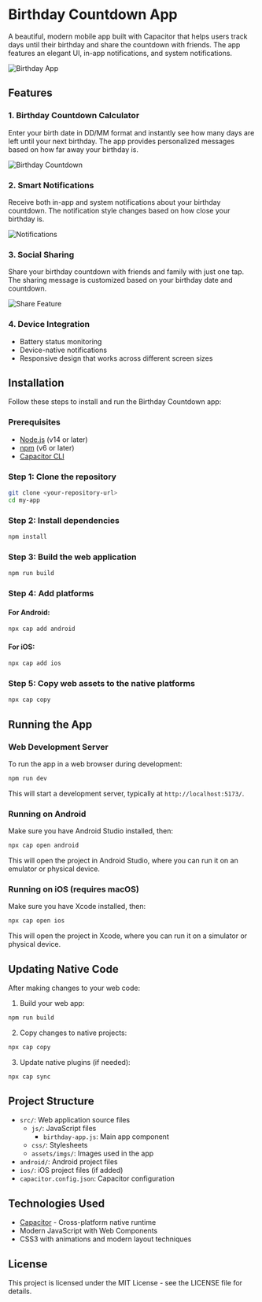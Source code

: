 # Birthday Countdown App

A beautiful, modern mobile app built with Capacitor that helps users track days until their birthday and share the countdown with friends. The app features an elegant UI, in-app notifications, and system notifications.

![Birthday App](src/assets/imgs/home.jpg)

## Features

### 1. Birthday Countdown Calculator
Enter your birth date in DD/MM format and instantly see how many days are left until your next birthday. The app provides personalized messages based on how far away your birthday is.

![Birthday Countdown](src/assets/imgs/logo.png)

### 2. Smart Notifications
Receive both in-app and system notifications about your birthday countdown. The notification style changes based on how close your birthday is.

![Notifications](src/assets/imgs/notification.jpg)

### 3. Social Sharing
Share your birthday countdown with friends and family with just one tap. The sharing message is customized based on your birthday date and countdown.

![Share Feature](src/assets/imgs/share.jpg)

### 4. Device Integration
- Battery status monitoring
- Device-native notifications
- Responsive design that works across different screen sizes

## Installation

Follow these steps to install and run the Birthday Countdown app:

### Prerequisites
- [Node.js](https://nodejs.org/) (v14 or later)
- [npm](https://www.npmjs.com/) (v6 or later)
- [Capacitor CLI](https://capacitorjs.com/docs/getting-started)

### Step 1: Clone the repository

```bash
git clone <your-repository-url>
cd my-app
```

### Step 2: Install dependencies

```bash
npm install
```

### Step 3: Build the web application

```bash
npm run build
```

### Step 4: Add platforms

#### For Android:

```bash
npx cap add android
```

#### For iOS:

```bash
npx cap add ios
```

### Step 5: Copy web assets to the native platforms

```bash
npx cap copy
```

## Running the App

### Web Development Server

To run the app in a web browser during development:

```bash
npm run dev
```

This will start a development server, typically at `http://localhost:5173/`.

### Running on Android

Make sure you have Android Studio installed, then:

```bash
npx cap open android
```

This will open the project in Android Studio, where you can run it on an emulator or physical device.

### Running on iOS (requires macOS)

Make sure you have Xcode installed, then:

```bash
npx cap open ios
```

This will open the project in Xcode, where you can run it on a simulator or physical device.

## Updating Native Code

After making changes to your web code:

1. Build your web app:
```bash
npm run build
```

2. Copy changes to native projects:
```bash
npx cap copy
```

3. Update native plugins (if needed):
```bash
npx cap sync
```

## Project Structure

- `src/`: Web application source files
  - `js/`: JavaScript files
    - `birthday-app.js`: Main app component 
  - `css/`: Stylesheets
  - `assets/imgs/`: Images used in the app
- `android/`: Android project files
- `ios/`: iOS project files (if added)
- `capacitor.config.json`: Capacitor configuration

## Technologies Used

- [Capacitor](https://capacitorjs.com/) - Cross-platform native runtime
- Modern JavaScript with Web Components
- CSS3 with animations and modern layout techniques

## License

This project is licensed under the MIT License - see the LICENSE file for details.
